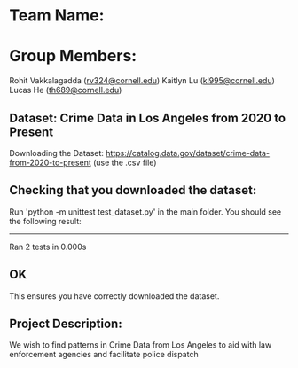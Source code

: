 # Team Name: 

# Group Members: 
Rohit Vakkalagadda (rv324@cornell.edu)
Kaitlyn Lu (kl995@cornell.edu)
Lucas He (th689@cornell.edu)

## Dataset: Crime Data in Los Angeles from 2020 to Present
Downloading the Dataset: https://catalog.data.gov/dataset/crime-data-from-2020-to-present (use the .csv file) 

## Checking that you downloaded the dataset: 
Run 'python -m unittest test_dataset.py' in the main folder. You should see the following result: 

----------------------------------------------------------------------
Ran 2 tests in 0.000s

OK
----------------------------------------------------------------------

This ensures you have correctly downloaded the dataset.

## Project Description: 

We wish to find patterns in Crime Data from Los Angeles to aid with law enforcement agencies and facilitate police dispatch




